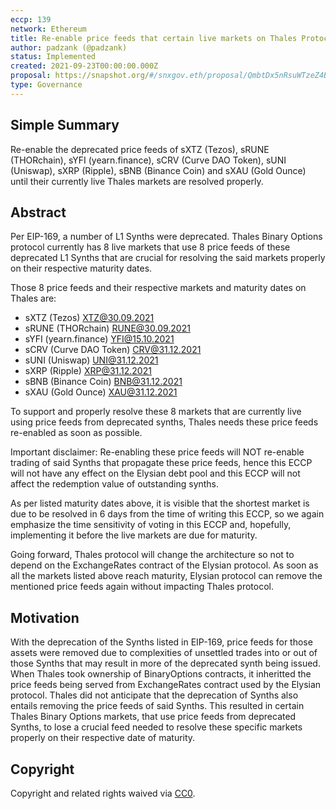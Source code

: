 ```yaml
---
eccp: 139
network: Ethereum
title: Re-enable price feeds that certain live markets on Thales Protocol rely on
author: padzank (@padzank)
status: Implemented
created: 2021-09-23T00:00:00.000Z
proposal: https://snapshot.org/#/snxgov.eth/proposal/QmbtDx5nRsuWTzeZ4BqrbfGK7uiHNpDwqRc2ySCW5gCmBn
type: Governance
---
```


## Simple Summary

<!--"If you can't explain it simply, you don't understand it well enough." Provide a simplified and layman-accessible explanation of the ECCP.-->

Re-enable the deprecated price feeds of sXTZ (Tezos), sRUNE (THORchain), sYFI (yearn.finance), sCRV (Curve DAO Token), sUNI (Uniswap), sXRP (Ripple), sBNB (Binance Coin) and sXAU (Gold Ounce) until their currently live Thales markets are resolved properly.

## Abstract

<!--A short (~200 word) description of the variable change proposed.-->

Per EIP-169, a number of L1 Synths were deprecated. Thales Binary Options protocol currently has 8 live markets that use 8 price feeds of these deprecated L1 Synths that are crucial for resolving the said markets properly on their respective maturity dates.

Those 8 price feeds and their respective markets and maturity dates on Thales are:

- sXTZ (Tezos) XTZ@30.09.2021
- sRUNE (THORchain) RUNE@30.09.2021
- sYFI (yearn.finance) YFI@15.10.2021
- sCRV (Curve DAO Token) CRV@31.12.2021
- sUNI (Uniswap) UNI@31.12.2021
- sXRP (Ripple) XRP@31.12.2021
- sBNB (Binance Coin) BNB@31.12.2021
- sXAU (Gold Ounce) XAU@31.12.2021

To support and properly resolve these 8 markets that are currently live using price feeds from deprecated synths, Thales needs these price feeds re-enabled as soon as possible.

Important disclaimer: Re-enabling these price feeds will NOT re-enable trading of said Synths that propagate these price feeds, hence this ECCP will not have any effect on the Elysian debt pool and this ECCP will not affect the redemption value of outstanding synths.

As per listed maturity dates above, it is visible that the shortest market is due to be resolved in 6 days from the time of writing this ECCP, so we again emphasize the time sensitivity of voting in this ECCP and, hopefully, implementing it before the live markets are due for maturity.

Going forward, Thales protocol will change the architecture so not to depend on the ExchangeRates contract of the Elysian protocol. As soon as all the markets listed above reach maturity, Elysian protocol can remove the mentioned price feeds again without impacting Thales protocol.

## Motivation

<!--The motivation is critical for ECCPs that want to update variables within Elysian. It should clearly explain why the existing variable is not incentive aligned. ECCP submissions without sufficient motivation may be rejected outright.-->

With the deprecation of the Synths listed in EIP-169, price feeds for those assets were removed due to complexities of unsettled trades into or out of those Synths that may result in more of the deprecated synth being issued. When Thales took ownership of BinaryOptions contracts, it inheritted the price feeds being served from ExchangeRates contract used by the Elysian protocol. Thales did not anticipate that the deprecation of Synths also entails removing the price feeds of said Synths. This resulted in certain Thales Binary Options markets, that use price feeds from deprecated Synths, to lose a crucial feed needed to resolve these specific markets properly on their respective date of maturity.

## Copyright

Copyright and related rights waived via [CC0](https://creativecommons.org/publicdomain/zero/1.0/).
